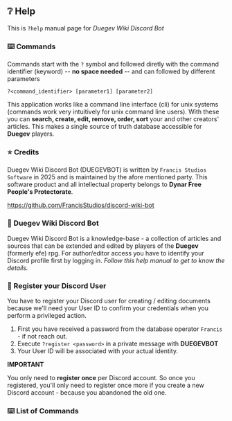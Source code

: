 ## ❔ Help

This is `?help` manual page for _Duegev Wiki Discord Bot_

### ⌨️ Commands

Commands start with the `?` symbol and followed diretly with the command identifier (keyword) -- **no space needed** -- and can followed by different parameters

`?<command_identifier> [parameter1] [parameter2]`

This application works like a command line interface (cli) for unix systems (commands work very intuitively for unix command line users). 
With these you can **search, create, edit, remove, order, sort** your and other creators' articles. This makes a single source of truth database accessible for **Duegev** players. 

### ⭐ Credits

Duegev Wiki Discord Bot (DUEGEVBOT) is written by `Francis Studios Software` in 2025 and is maintained by the afore mentioned party. This software product and all intellectual property belongs to **Dynar Free People's Protectorate**.

https://github.com/FrancisStudios/discord-wiki-bot

### 🤖 Duegev Wiki Discord Bot

Duegev Wiki Discord Bot is a knowledge-base - a collection of articles and sources that can be extended and edited by players of the **Duegev** (formerly efe) rpg. For author/editor access you have to identify your Discord profile first by logging in. _Follow this help manual to get to know the details._

### 👤 Register your Discord User

You have to register your Discord user for creating / editing documents because we'll need your User ID to confirm your credentials when you perform a privileged action. 

1) First you have received a password from the database operator `Francis` - if not reach out.
2) Execute `?register <password>` in a private message with **DUEGEVBOT**
3) Your User ID will be associated with your actual identity.

**IMPORTANT** 

You only need to **register once** per Discord account. So once you registered, you'll only need to register once more if you create a new Discord account - because you abandoned the old one. 

### ⌨️  List of Commands